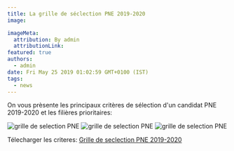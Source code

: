 ```yaml
---
title: La grille de séclection PNE 2019-2020
image:

imageMeta:
  attribution: By admin
  attributionLink:
featured: true
authors:
  - admin
date: Fri May 25 2019 01:02:59 GMT+0100 (IST)
tags:
  - news
---
```


On vous prèsente les principaux critères de sélection d'un candidat PNE 2019-2020 et les filières prioritaires:

![grille de selection PNE](/images/grille_de_selection_pne.jpg)
![grille de selection PNE](/images/grille_de_selection_pne_2.jpg)
![grille de selection PNE](/images/grille_de_selection_pne_3.jpg)


Télecharger les criteres:  [Grille de seclection PNE 2019-2020](/docs/grille_de_selection_pne_2019-2020.pdf)
